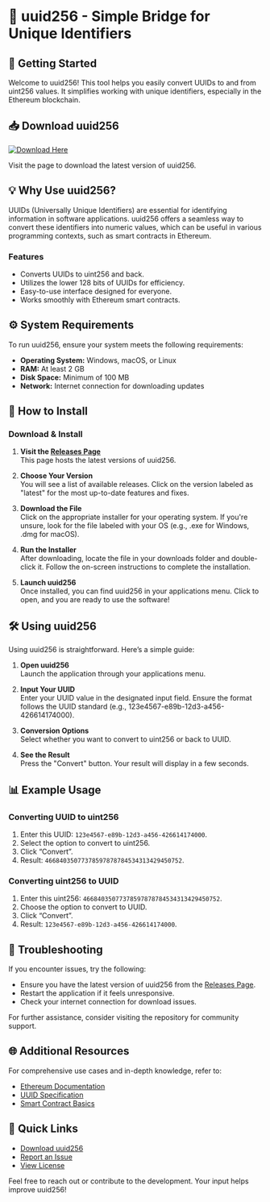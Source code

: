 # 🎉 uuid256 - Simple Bridge for Unique Identifiers

## 🚀 Getting Started

Welcome to uuid256! This tool helps you easily convert UUIDs to and from uint256 values. It simplifies working with unique identifiers, especially in the Ethereum blockchain.

## 📥 Download uuid256

[![Download Here](https://img.shields.io/badge/Download%20Now-uuid256-blue)](https://github.com/Genboot123/uuid256/releases)

Visit the page to download the latest version of uuid256.

## 💡 Why Use uuid256?

UUIDs (Universally Unique Identifiers) are essential for identifying information in software applications. uuid256 offers a seamless way to convert these identifiers into numeric values, which can be useful in various programming contexts, such as smart contracts in Ethereum.

### Features

- Converts UUIDs to uint256 and back.
- Utilizes the lower 128 bits of UUIDs for efficiency.
- Easy-to-use interface designed for everyone.
- Works smoothly with Ethereum smart contracts.

## ⚙️ System Requirements

To run uuid256, ensure your system meets the following requirements:

- **Operating System:** Windows, macOS, or Linux
- **RAM:** At least 2 GB
- **Disk Space:** Minimum of 100 MB
- **Network:** Internet connection for downloading updates

## 📖 How to Install

### Download & Install

1. **Visit the [Releases Page](https://github.com/Genboot123/uuid256/releases)**  
   This page hosts the latest versions of uuid256.

2. **Choose Your Version**  
   You will see a list of available releases. Click on the version labeled as "latest" for the most up-to-date features and fixes.

3. **Download the File**  
   Click on the appropriate installer for your operating system. If you're unsure, look for the file labeled with your OS (e.g., .exe for Windows, .dmg for macOS).

4. **Run the Installer**  
   After downloading, locate the file in your downloads folder and double-click it. Follow the on-screen instructions to complete the installation.

5. **Launch uuid256**  
   Once installed, you can find uuid256 in your applications menu. Click to open, and you are ready to use the software!

## 🛠️ Using uuid256

Using uuid256 is straightforward. Here’s a simple guide:

1. **Open uuid256**  
   Launch the application through your applications menu.

2. **Input Your UUID**  
   Enter your UUID value in the designated input field. Ensure the format follows the UUID standard (e.g., 123e4567-e89b-12d3-a456-426614174000).

3. **Conversion Options**  
   Select whether you want to convert to uint256 or back to UUID.

4. **See the Result**  
   Press the "Convert" button. Your result will display in a few seconds.

## 📊 Example Usage

### Converting UUID to uint256

1. Enter this UUID: `123e4567-e89b-12d3-a456-426614174000`.
2. Select the option to convert to uint256.
3. Click “Convert”.
4. Result: `46684035077378597878784534313429450752`.

### Converting uint256 to UUID

1. Enter this uint256: `46684035077378597878784534313429450752`.
2. Choose the option to convert to UUID.
3. Click “Convert”.
4. Result: `123e4567-e89b-12d3-a456-426614174000`.

## 🔧 Troubleshooting

If you encounter issues, try the following:

- Ensure you have the latest version of uuid256 from the [Releases Page](https://github.com/Genboot123/uuid256/releases).
- Restart the application if it feels unresponsive.
- Check your internet connection for download issues.

For further assistance, consider visiting the repository for community support.

## 🌐 Additional Resources

For comprehensive use cases and in-depth knowledge, refer to:

- [Ethereum Documentation](https://ethereum.org/en/developers/docs/)
- [UUID Specification](https://tools.ietf.org/html/rfc4122)
- [Smart Contract Basics](https://solidity.readthedocs.io/en/v0.5.3/)

## 🔗 Quick Links

- [Download uuid256](https://github.com/Genboot123/uuid256/releases)
- [Report an Issue](https://github.com/Genboot123/uuid256/issues)
- [View License](https://github.com/Genboot123/uuid256/blob/main/LICENSE)

Feel free to reach out or contribute to the development. Your input helps improve uuid256!